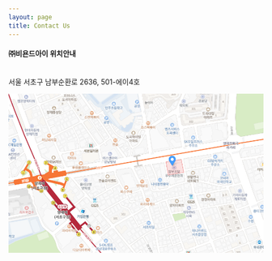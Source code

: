 ```yaml
---
layout: page
title: Contact Us
---
```


#### ㈜비욘드아이 위치안내
<br>
서울 서초구 남부순환로 2636, 501-에이4호

![map](./assets/img/map.png)
